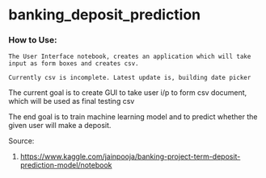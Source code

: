 # banking_deposit_prediction

### How to Use:

    The User Interface notebook, creates an application which will take input as form boxes and creates csv. 
    
    Currently csv is incomplete. Latest update is, building date picker

The current goal is to create GUI to take user i/p to form csv document, which will be used as final testing csv

The end goal is to train machine learning model and to predict whether the given user will make a deposit.

Source:

1. https://www.kaggle.com/jainpooja/banking-project-term-deposit-prediction-model/notebook 